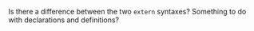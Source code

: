 Is there a difference between the two `extern` syntaxes? Something to do with declarations and definitions?